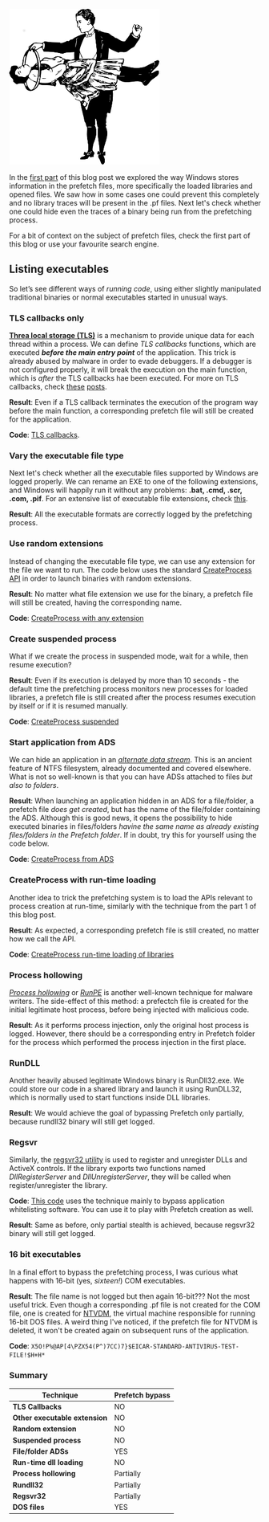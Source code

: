 ![Logo](/assets/images/tricks2.png)

In the [first part](https://livz.github.io/2017/06/29/exploring-prefetch-part-1.html) of this blog post we explored 
the way Windows stores information in the prefetch files, more specifically the loaded libraries and opened files.
We saw how in some cases one could prevent this completely and no library traces will be present in the .pf files. 
Next let's check whether one could hide even the traces of a binary being run from the prefetching process. 

For a bit of context on the subject of prefetch files, check the first part of this blog or use your favourite search engine.  

## Listing executables
So let’s see different ways of *running code*, using either slightly manipulated traditional binaries
or normal executables started in unusual ways.

### __TLS callbacks only__

[**Threa local storage (TLS)**](https://msdn.microsoft.com/en-us/library/windows/desktop/ms686749(v=vs.85).aspx) is a mechanism 
to provide unique data for each thread within a process. We can define *TLS callbacks* functions, which are executed 
__*before the main entry point*__ of the application. This trick is already abused by malware in order to evade debuggers. 
If a debugger is not configured properly, it will break the execution on the main function, which is *after* the TLS callbacks hae been executed. For more on TLS callbacks, check [these](http://waleedassar.blogspot.co.uk/2010/10/quick-look-at-tls-callbacks.html) [posts](http://www.hexblog.com/?p=9).

**Result**: Even if a TLS callback terminates the execution of the program way before the main function, a corresponding 
prefetch file will still be created for the application.

**Code**: [TLS callbacks](https://gist.github.com/livz/47d128220af3357a0616fb2f762ddcfd).

###  __Vary the executable file type__

Next let's check whether all the executable files supported by Windows are logged properly. We can rename an EXE to one of the following extensions, and Windows will happily run it without any problems: **.bat, .cmd, .scr, .com, .pif**. For an extensive list of 
executable file extensions, check [this](https://www.lifewire.com/list-of-executable-file-extensions-2626061).

**Result**: All the executable formats are correctly logged by the prefetching process. 

### __Use random extensions__

Instead of changing the executable file type, we can use any extension for the file we want to run. The code below uses
the standard [CreateProcess API](https://msdn.microsoft.com/en-us/library/windows/desktop/ms682425(v=vs.85).aspx) in order to launch binaries with random extensions.

**Result**: No matter what file extension we use for the binary, a prefetch file will still be created, having the corresponding name.

**Code**: [CreateProcess with any extension](https://gist.github.com/livz/1c541884f88aac382392344137be9620)

### __Create suspended process__

What if we create the process in suspended mode, wait for a while, then resume execution?

**Result**: Even if its execution is delayed by more than 10 seconds - the default time the prefetching process 
monitors new processes for loaded libraries, a prefetch file is still created after the process resumes execution by itself or if it is resumed manually.

**Code**: [CreateProcess suspended](https://gist.github.com/livz/cea4225c96036c4cbdc567d059c07487)

### Start application from ADS

We can hide an application in an [*alternate data stream*](https://blogs.technet.microsoft.com/askcore/2013/03/24/alternate-data-streams-in-ntfs/). This is an ancient feature of NTFS filesystem, already documented and covered elsewhere. What is not so well-known is that you can have ADSs attached to files *but also to folders*. 

**Result**: When launching an application hidden in an ADS for a file/folder, a prefetch file *does get created*,  but has the name of the file/folder containing the ADS. Although this is good news, it opens the possibility to hide executed binaries in files/folders *havine the same name as already existing files/folders in the Prefetch folder*. If in doubt, try this for yourself using the code below.

**Code**: [CreateProcess from ADS](https://gist.github.com/livz/bfcdef45aae1e4a3e789097333e442d3)

### CreateProcess with run-time loading

Another idea to trick the prefetching system is to load the APIs relevant to process creation at run-time, similarly with the technique from the part 1 of this blog post.

**Result**: As expected, a corresponding prefetch file is still created, no matter how we call the API.

**Code**: [CreateProcess run-time loading of libraries](https://gist.github.com/livz/7be971ca570434ed9e0700fa0bd18a21)

### Process hollowing

[*Process hollowing*](http://resources.infosecinstitute.com/process-hallowing) or [*RunPE*](https://www.adlice.com/runpe-hide-code-behind-legit-process/) is another well-known technique for malware writers. The side-effect of this method: a prefectch file is created for the initial legitimate host process, before being injected with malicious code.

**Result**: As it performs process injection, only the original host process is logged. However, there should be a corresponding entry in Prefetch folder for the process which performed the process injection in the first place.

### RunDLL

Another heavily abused legitimate Windows binary is RunDll32.exe. We could store our code in a shared library and launch it using RunDLL32, which is normally used to start functions inside DLL libraries.

**Result**: We would achieve the goal of bypassing Prefetch only partially, because rundll32 binary will still get logged.

### Regsvr

Similarly, the [regsvr32 utility](https://en.wikipedia.org/wiki/Regsvr32) is used to register and unregister DLLs and ActiveX controls. If the library exports two functions named *DllRegisterServer* and *DllUnregisterServer*, they will be called when register/unregister the library. 

**Code**: [This code](https://gist.github.com/subTee/f6123584a3258783e497481690ccc38d) uses the technique mainly to bypass application whitelisting software. You can use it to play with Prefetch creation as well.

**Result**: Same as before, only partial stealth is achieved, because regsvr32 binary will still get logged.

### 16 bit executables

In a final effort to bypass the prefetching process, I was curious what happens with 16-bit (yes, *sixteen!*) COM executables. 

**Result**: The file name is not logged but then again 16-bit??? Not the most useful trick. Even though a corresponding .pf file is not created for the COM file, one is created for [NTVDM](https://en.wikipedia.org/wiki/Virtual_DOS_machine), the virtual machine responsible for running 16-bit DOS files. A weird thing I've noticed, if the prefetch file for NTVDM is deleted, it won't be created again on subsequent runs of the application.

**Code**: ```X5O!P%@AP[4\PZX54(P^)7CC)7}$EICAR-STANDARD-ANTIVIRUS-TEST-FILE!$H+H*```


### Summary

Technique | Prefetch bypass
--- | --- 
**TLS Callbacks** | NO
**Other executable extension** | NO
**Random extension** | NO
**Suspended process** | NO
**File/folder ADSs** | YES
**Run-time dll loading** | NO
**Process hollowing** | Partially
**Rundll32** | Partially
**Regsvr32** | Partially
**DOS files** | YES
